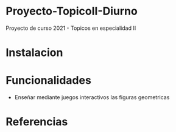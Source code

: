 # Proyecto-TopicoII-Diurno
Proyecto de curso 2021 - Topicos en especialidad II 

# Instalacion

# Funcionalidades
- Enseñar mediante juegos interactivos las figuras geometricas
# Referencias


